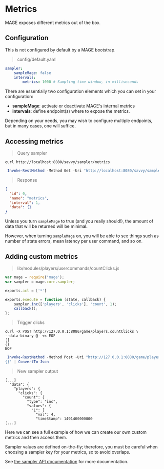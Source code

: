 # Metrics

MAGE exposes different metrics out of the box.

## Configuration

<aside class="notice">
This is not configured by default by a MAGE bootstrap.
</aside>

> config/default.yaml

```yaml
sampler:
    sampleMage: false
    intervals:
        metrics: 1000 # Sampling time window, in milliseconds
```

There are essentially two configuration elements which you can set
in your configuration:

  * **sampleMage**: activate or deactivate MAGE's internal metrics
  * **intervals**: define endpoint(s) where to expose the metrics.

Depending on your needs, you may wish to configure multiple endpoints, but
in many cases, one will suffice.

## Accessing metrics

> Query sampler

```shell
curl http://localhost:8080/savvy/sampler/metrics
```

```powershell
 Invoke-RestMethod -Method Get -Uri "http://localhost:8080/savvy/sampler/metrics" | ConvertTo-Json
```

> Response

```json
{
  "id": 0,
  "name": "metrics",
  "interval": 1,
  "data": {}
}
```

Unless you turn `sampleMage` to true (and you really should!), the amount
of data that will be returned will be minimal.

However, when turning `sampleMage` on, you will be able to see things such as number
of state errors, mean latency per user command, and so on.

## Adding custom metrics

> lib/modules/players/usercommands/countClicks.js

```javascript
var mage = require('mage');
var sampler = mage.core.sampler;

exports.acl = ['*']

exports.execute = function (state, callback) {
	sampler.inc(['players', 'clicks'], 'count', 1);
	callback();
};
```

> Trigger clicks

```shell
curl -X POST http://127.0.0.1:8080/game/players.countClicks \
--data-binary @- << EOF
[]
{}
EOF
```

```powershell
 Invoke-RestMethod -Method Post -Uri "http://127.0.0.1:8080/game/players.countClicks" -Body '[]
{}' | ConvertTo-Json
```

> New sampler output

```plaintext
[...]
  "data": {
    "players": {
      "clicks": {
        "count": {
          "type": "inc",
          "values": {
            "1": {
              "val": 4,
              "timeStamp": 1491400000000
[...]
```

Here we can see a full example of how we can create our own custom metrics and then
access them.

Sampler values are defined on-the-fly; therefore, you must be careful when
choosing a sampler key for your metrics, so to avoid overlaps.

See [the sampler API documentation](./api/interfaces/_mage_d_.imagecore.html#sampler) for more documentation.
